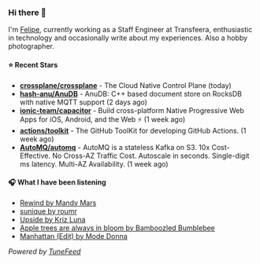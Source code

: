 ### Hi there 👋

I'm [Felipe](https://felipevm.com), currently working as a Staff Engineer at Transfeera, enthusiastic in technology and occasionally write about my experiences. Also a hobby photographer.

#### ⭐ Recent Stars
- **[crossplane/crossplane](https://github.com/crossplane/crossplane)** - The Cloud Native Control Plane (today)
- **[hash-anu/AnuDB](https://github.com/hash-anu/AnuDB)** - AnuDB: C&#43;&#43; based document store on RocksDB with native MQTT support (2 days ago)
- **[ionic-team/capacitor](https://github.com/ionic-team/capacitor)** - Build cross-platform Native Progressive Web Apps for iOS, Android, and the Web ⚡️ (1 week ago)
- **[actions/toolkit](https://github.com/actions/toolkit)** - The GitHub ToolKit for developing GitHub Actions. (1 week ago)
- **[AutoMQ/automq](https://github.com/AutoMQ/automq)** - AutoMQ is a stateless Kafka on S3. 10x Cost-Effective. No Cross-AZ Traffic Cost. Autoscale in seconds. Single-digit ms latency. Multi-AZ Availability. (1 week ago)

#### 🎧 What I have been listening
- [Rewind by Mandy Mars](https://open.spotify.com/track/1X3ZacDFsFxqwWJud95Iah)
- [sunique by roumr](https://open.spotify.com/track/7a44ttV7Dp0nxJTXduqgSb)
- [Upside by Kriz Luna](https://open.spotify.com/track/3xqjgRw2hmbNX3MlKiAmV0)
- [Apple trees are always in bloom by Bamboozled Bumblebee](https://open.spotify.com/track/2LC4ycXEoKxWVOgiNUkU9P)
- [Manhattan (Edit) by Mode Donna](https://open.spotify.com/track/2XVuE0BCV1bkoOwTZdT0sk)

_Powered by [TuneFeed](https://tunefeed.app?ref=github.com)_
